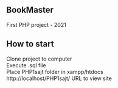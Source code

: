 ## BookMaster
 First PHP project - 2021
 
 ## How to start
 Clone project to computer <br/>
 Execute .sql file <br/>
 Place PHP1sajt folder in xampp/htdocs <br/>
http://localhost/PHP1sajt/ URL to view site
